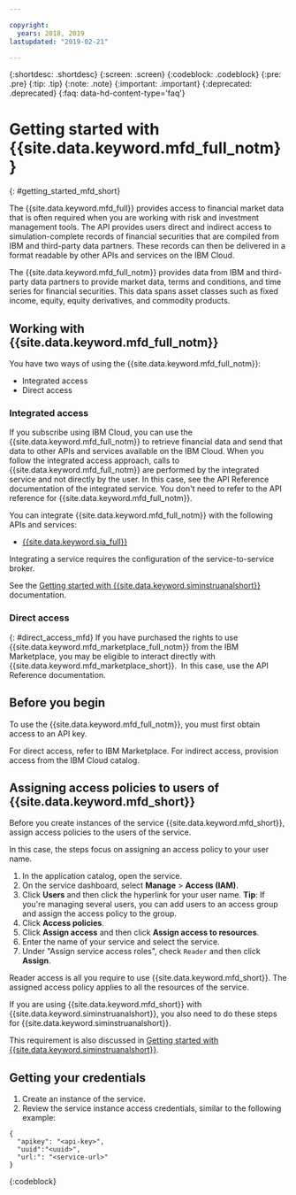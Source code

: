 ```yaml
---

copyright:
  years: 2018, 2019
lastupdated: "2019-02-21"

---
```

<!-- {:new_window: target="_blank"} -->
{:shortdesc: .shortdesc}
{:screen: .screen}
{:codeblock: .codeblock}
{:pre: .pre}
{:tip: .tip}
{:note: .note}
{:important: .important}
{:deprecated: .deprecated}
{:faq: data-hd-content-type='faq'}

<!-- I will need to change xref references from SimulatedInstrumentAnalytics to simulated-instrument-analytics once the name change occurs-->

# Getting started with {{site.data.keyword.mfd_full_notm}}
{: #getting_started_mfd_short}

The {{site.data.keyword.mfd_full}} provides access to financial market data that is often required
when you are working with risk and investment management tools. The API provides users direct and
indirect access to simulation-complete records of financial securities that are compiled from IBM
and third-party data partners. These records can then be delivered in a format readable by other APIs
and services on the IBM Cloud.

The {{site.data.keyword.mfd_full_notm}} provides data from IBM and third-party data partners to provide
market data, terms and conditions, and time series for financial securities. This data spans
asset classes such as fixed income, equity, equity derivatives, and commodity products. 

## Working with {{site.data.keyword.mfd_full_notm}}
You have two ways of using the {{site.data.keyword.mfd_full_notm}}:
* Integrated access
* Direct access

### Integrated access
If you subscribe using IBM Cloud, you can use the {{site.data.keyword.mfd_full_notm}} to retrieve financial data and send that data to other APIs and services available on the IBM Cloud.
When you follow the integrated access approach, calls to {{site.data.keyword.mfd_full_notm}} are performed by the integrated service and not directly by the user.
In this case, see the API Reference documentation of the integrated service.
You don't need to refer to the API reference for {{site.data.keyword.mfd_full_notm}}.

You can integrate {{site.data.keyword.mfd_full_notm}} with the following APIs and services:
<!-- * [{{site.data.keyword.sia_full}}](/docs/services/simulated-instrument-analytics/index.html) -->
* [{{site.data.keyword.sia_full}}](/docs/services/simulated-instrument-analytics?topic=simulated-instrument-analytics-getting_started_siminstruanalshort)

Integrating a service requires the configuration of the service-to-service broker.
<!-- See the [Getting started with {{site.data.keyword.siminstruanalshort}}](/docs/services/simulated-instrument-analytics/index.html) documentation.-->
See the [Getting started with {{site.data.keyword.siminstruanalshort}}](/docs/services/simulated-instrument-analytics?topic=simulated-instrument-analytics-getting_started_siminstruanalshort) documentation.

### Direct access
{: #direct_access_mfd}
If you have purchased the rights to use {{site.data.keyword.mfd_marketplace_full_notm}} from the IBM Marketplace, you may be eligible to interact directly with {{site.data.keyword.mfd_marketplace_short}}.  In this case, use the API Reference documentation.

<!--
If you subscribe by means of IBM Cloud, you can use the {{site.data.keyword.mfd_short}} service to retrieve financial data and then send it to the {{site.data.keyword.siminstruanalshort}} service for simulation and calculation. In this case, you do not interact with the {{site.data.keyword.mfd_short}} service directly. The {{site.data.keyword.siminstruanalshort}} service connects to the {{site.data.keyword.mfd_short}} service when you submit requests to the {{site.data.keyword.siminstruanalshort}} service.
See the documentation for {{site.data.keyword.siminstruanalshort}} about how to submit requests to {{site.data.keyword.siminstruanalshort}}.
-->

## Before you begin

To use the {{site.data.keyword.mfd_full_notm}}, you must first obtain access to an API key.

For direct access, refer to IBM Marketplace.
For indirect access, provision access from the IBM Cloud catalog. <!--Can we link to MFD in IBM Cloud catalog? Not yet.-->

<!-- If you plan on using {{site.data.keyword.mfd_full_notm}} with other APIs and services on the IBM Cloud, such  as the {{site.data.keyword.sia_full_notm}}, see [Getting started with {{site.data.keyword.mfd_short}}](/docs/services/managed-financial-data/index.html). -->


## Assigning access policies to users of {{site.data.keyword.mfd_short}}

Before you create instances of the service {{site.data.keyword.mfd_short}}, assign access policies to the users of the service.

In this case, the steps focus on assigning an access policy to your user name.

1. In the application catalog, open the service.
2. On the service dashboard, select **Manage** > **Access (IAM)**.
3. Click **Users** and then click the hyperlink for your user name. **Tip**: If you're managing several users, you can add users to an access group and assign the access policy to the group.
4. Click **Access policies**.
5. Click **Assign access** and then click **Assign access to resources**.
6. Enter the name of your service and select the service.
7. Under "Assign service access roles", check `Reader` and then click **Assign**.

Reader access is all you require to use {{site.data.keyword.mfd_short}}.
The assigned access policy applies to all the resources of the service.

If you are using {{site.data.keyword.mfd_short}} with {{site.data.keyword.siminstruanalshort}}, you also need to do these steps for {{site.data.keyword.siminstruanalshort}}.
<!-- This requirement is also discussed in [Getting started with {{site.data.keyword.siminstruanalshort}}](/docs/services/simulated-instrument-analytics/index.html).-->
This requirement is also discussed in [Getting started with {{site.data.keyword.siminstruanalshort}}](/docs/services/simulated-instrument-analytics?topic=simulated-instrument-analytics-getting_started_siminstruanalshort).



## Getting your credentials

1. Create an instance of the service.
2. Review the service instance access credentials, similar to the following example:

```
{
  "apikey": "<api-key>",
  "uuid":"<uuid>",
  "url:": "<service-url>"
}
```
{:codeblock}
